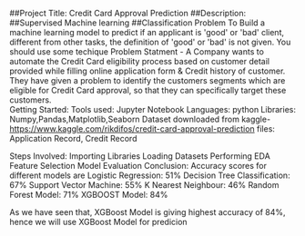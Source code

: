 ##Project Title: Credit Card Approval Prediction
##Description:
##Supervised Machine learning 
##Classification Problem
To Build a machine learning model to predict if an applicant is 'good' or 'bad' client, different from other tasks, the definition of 'good' or 'bad' is not given. You should use some techique
Problem Statment - A Company wants to automate the Credit Card eligibility process based on customer detail provided while filling online application form & Credit history of customer.
They have given a problem to identify the customers segments which are eligible for Credit Card approval, so that they can specifically target these customers.\
Getting Started:
Tools used: Jupyter Notebook
Languages: python
Libraries: Numpy,Pandas,Matplotlib,Seaborn
Dataset downloaded from kaggle- https://www.kaggle.com/rikdifos/credit-card-approval-prediction
files: Application Record, Credit Record

Steps Involved: Importing Libraries
                Loading Datasets
                Performing EDA
                Feature Selection
                Model Evaluation
Conclusion: Accuracy scores for different models are
Logistic Regression: 51%
Decision Tree Classification: 67%
Support Vector Machine: 55%
K Nearest Neighbour: 46%
Random Forest Model: 71%
XGBOOST Model: 84%

As we have seen that, XGBoost Model is giving highest accuracy of 84%, hence we will use XGBoost Model for predicion
                
                
